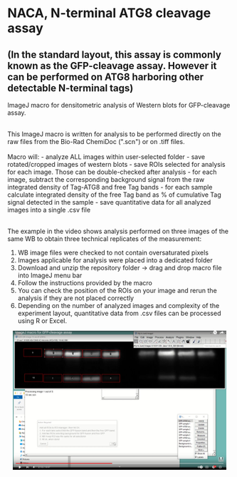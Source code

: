 # NACA, N-terminal ATG8 cleavage assay 
## (In the standard layout, this assay is commonly known as the GFP-cleavage assay. However it can be performed on ATG8 harboring other detectable N-terminal tags)
ImageJ macro for densitometric analysis of Western blots for GFP-cleavage assay. 
<br>
 
</br>
This ImageJ macro is written for analysis to be performed directly on the raw files from the Bio-Rad ChemiDoc (".scn") or on .tiff files.
<br>
 
</br>
Macro will:
- analyze ALL images within user-selected folder
- save rotated/cropped images of western blots
- save ROIs selected for analysis for each image. Those can be double-checked after analysis
- for each image, subtract the corresponding background signal from the raw integrated density of Tag-ATG8 and free Tag bands
- for each sample calculate integrated density of the free Tag band as % of cumulative Tag signal detected in the sample
- save quantitative data for all analyzed images into a single .csv file
<br>
 
</br>

The example in the video shows analysis performed on three images of the same WB to obtain three technical replicates of the measurement:
1. WB image files were checked to not contain oversaturated pixels
2. Images applicable for analysis were placed into a dedicated folder
3. Download and unzip the repository folder -> drag and drop macro file into ImageJ menu bar
4. Follow the instructions provided by the macro
5. You can check the position of the ROIs on your image and rerun the analysis if they are not placed correctly
6. Depending on the number of analyzed images and complexity of the experiment layout, quantitative data from .csv files can be processed using R or Excel.

<p align="center"> <a href="https://youtu.be/zbv4CxE57vA"><img src="https://github.com/AlyonaMinina/GFP-cleavage-assay/blob/main/Images/GFP-cleavage%20assay%20preview.PNG" width = 480> </img></a></p>



